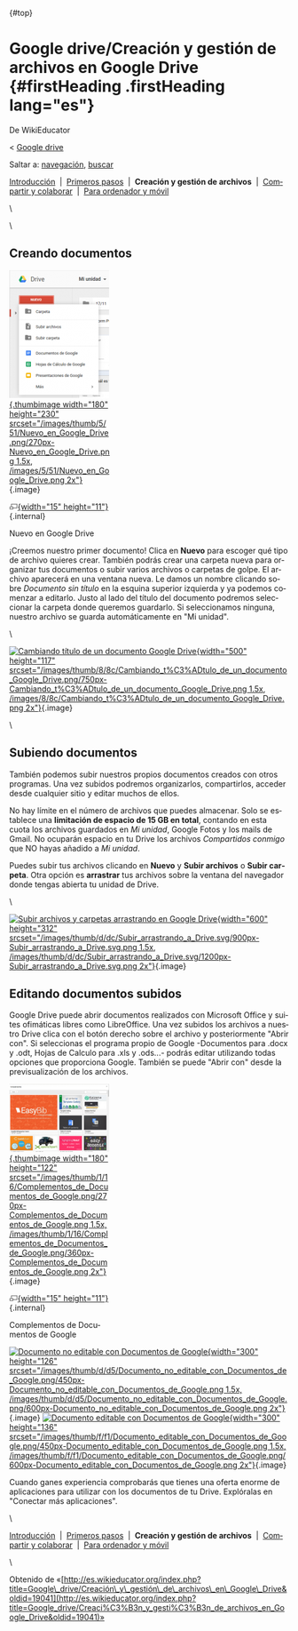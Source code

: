 <div id="content" class="mw-body" role="main">

[](){#top}
<div id="mw-js-message" style="display:none;">

</div>

<span dir="auto">Google drive/Creación y gestión de archivos en Google Drive</span> {#firstHeading .firstHeading lang="es"}
===================================================================================

<div id="bodyContent">

<div id="siteSub">

De WikiEducator

</div>

<div id="contentSub">

<span class="subpages">&lt; [Google
drive](/Google_drive "Google drive")</span>

</div>

<div id="jump-to-nav" class="mw-jump">

Saltar a: [navegación](#mw-navigation), [buscar](#p-search)

</div>

<div id="mw-content-text" class="mw-content-ltr" lang="es" dir="ltr">

<div id="SimpleNav" class="navigation">

<div id="ProjectNavPages">

[Introducción](/Google_drive/Introducci%C3%B3n "Google drive/Introducción")
 |  [Primeros
pasos](/Google_drive/Primeros_pasos "Google drive/Primeros pasos")  | 
**Creación y gestión de archivos**  |  [Compartir y
colaborar](/Google_drive/Compartir_y_colaborar_en_Google_Drive "Google drive/Compartir y colaborar en Google Drive")
 |  [Para ordenador y
móvil](/Google_drive/Google_Drive_para_ordenador_y_m%C3%B3vil "Google drive/Google Drive para ordenador y móvil")

</div>

</div>

\

\

<span id="Creando_documentos" class="mw-headline">Creando documentos</span>
---------------------------------------------------------------------------

<div class="thumb tright">

<div class="thumbinner" style="width:182px;">

[![](images/180px-Nuevo_en_Google_Drive.png){.thumbimage width="180"
height="230"
srcset="/images/thumb/5/51/Nuevo_en_Google_Drive.png/270px-Nuevo_en_Google_Drive.png 1.5x, /images/5/51/Nuevo_en_Google_Drive.png 2x"}](/Archivo:Nuevo_en_Google_Drive.png){.image}
<div class="thumbcaption">

<div class="magnify">

[![](images/magnify-clip.png){width="15"
height="11"}](/Archivo:Nuevo_en_Google_Drive.png "Aumentar"){.internal}

</div>

Nuevo en Google Drive

</div>

</div>

</div>

¡Creemos nuestro primer documento! Clica en **Nuevo** para escoger qué
tipo de archivo quieres crear. También podrás crear una carpeta nueva
para organizar tus documentos o subir varios archivos o carpetas de
golpe.
El archivo aparecerá en una ventana nueva. Le damos un nombre clicando
sobre *Documento sin título* en la esquina superior izquierda y ya
podemos comenzar a editarlo. Justo al lado del título del documento
podremos seleccionar la carpeta donde queremos guardarlo. Si
seleccionamos ninguna, nuestro archivo se guarda automáticamente en "Mi
unidad".

\

<div class="center">

<div class="floatnone">

[![Cambiando título de un documento Google
Drive](images/500px-Cambiando_t%C3%ADtulo_de_un_documento_Google_Drive.png){width="500"
height="117"
srcset="/images/thumb/8/8c/Cambiando_t%C3%ADtulo_de_un_documento_Google_Drive.png/750px-Cambiando_t%C3%ADtulo_de_un_documento_Google_Drive.png 1.5x, /images/8/8c/Cambiando_t%C3%ADtulo_de_un_documento_Google_Drive.png 2x"}](/Archivo:Cambiando_t%C3%ADtulo_de_un_documento_Google_Drive.png "Cambiando título de un documento Google Drive"){.image}

</div>

</div>

\

<span id="Subiendo_documentos" class="mw-headline">Subiendo documentos</span>
-----------------------------------------------------------------------------

También podemos subir nuestros propios documentos creados con otros
programas. Una vez subidos podremos organizarlos, compartirlos, acceder
desde cualquier sitio y editar muchos de ellos.

No hay límite en el número de archivos que puedes almacenar. Solo se
establece una **limitación de espacio de 15 GB en total**, contando en
esta cuota los archivos guardados en *Mi unidad*, Google Fotos y los
mails de Gmail. No ocuparán espacio en tu Drive los archivos
*Compartidos conmigo* que NO hayas añadido a *Mi unidad*.

Puedes subir tus archivos clicando en **Nuevo** y **Subir archivos** o
**Subir carpeta**. Otra opción es **arrastrar** tus archivos sobre la
ventana del navegador donde tengas abierta tu unidad de Drive.

\

<div class="center">

<div class="floatnone">

[![Subir archivos y carpetas arrastrando en Google
Drive](images/600px-Subir_arrastrando_a_Drive.svg.png){width="600"
height="312"
srcset="/images/thumb/d/dc/Subir_arrastrando_a_Drive.svg/900px-Subir_arrastrando_a_Drive.svg.png 1.5x, /images/thumb/d/dc/Subir_arrastrando_a_Drive.svg/1200px-Subir_arrastrando_a_Drive.svg.png 2x"}](/Archivo:Subir_arrastrando_a_Drive.svg "Subir archivos y carpetas arrastrando en Google Drive"){.image}

</div>

</div>

<span id="Editando_documentos_subidos" class="mw-headline">Editando documentos subidos</span>
---------------------------------------------------------------------------------------------

Google Drive puede abrir documentos realizados con Microsoft Office y
suites ofimáticas libres como LibreOffice. Una vez subidos los archivos
a nuestro Drive clica con el botón derecho sobre el archivo y
posteriormente "Abrir con". Si seleccionas el programa propio de Google
-Documentos para .docx y .odt, Hojas de Calculo para .xls y .ods...-
podrás editar utilizando todas opciones que proporciona Google. También
se puede "Abrir con" desde la previsualización de los archivos.
<div class="thumb tright">

<div class="thumbinner" style="width:182px;">

[![](images/180px-Complementos_de_Documentos_de_Google.png){.thumbimage
width="180" height="122"
srcset="/images/thumb/1/16/Complementos_de_Documentos_de_Google.png/270px-Complementos_de_Documentos_de_Google.png 1.5x, /images/thumb/1/16/Complementos_de_Documentos_de_Google.png/360px-Complementos_de_Documentos_de_Google.png 2x"}](/Archivo:Complementos_de_Documentos_de_Google.png){.image}
<div class="thumbcaption">

<div class="magnify">

[![](images/magnify-clip.png){width="15"
height="11"}](/Archivo:Complementos_de_Documentos_de_Google.png "Aumentar"){.internal}

</div>

Complementos de Documentos de Google

</div>

</div>

</div>

[![Documento no editable con Documentos de
Google](images/300px-Documento_no_editable_con_Documentos_de_Google.png){width="300"
height="126"
srcset="/images/thumb/d/d5/Documento_no_editable_con_Documentos_de_Google.png/450px-Documento_no_editable_con_Documentos_de_Google.png 1.5x, /images/thumb/d/d5/Documento_no_editable_con_Documentos_de_Google.png/600px-Documento_no_editable_con_Documentos_de_Google.png 2x"}](/Archivo:Documento_no_editable_con_Documentos_de_Google.png "Documento no editable con Documentos de Google"){.image}
[![Documento editable con Documentos de
Google](images/300px-Documento_editable_con_Documentos_de_Google.png){width="300"
height="136"
srcset="/images/thumb/f/f1/Documento_editable_con_Documentos_de_Google.png/450px-Documento_editable_con_Documentos_de_Google.png 1.5x, /images/thumb/f/f1/Documento_editable_con_Documentos_de_Google.png/600px-Documento_editable_con_Documentos_de_Google.png 2x"}](/Archivo:Documento_editable_con_Documentos_de_Google.png "Documento editable con Documentos de Google"){.image}

Cuando ganes experiencia comprobarás que tienes una oferta enorme de
aplicaciones para utilizar con los documentos de tu Drive. Explóralas en
"Conectar más aplicaciones".

\

<div id="SimpleNav" class="navigation">

<div id="ProjectNavPages">

[Introducción](/Google_drive/Introducci%C3%B3n "Google drive/Introducción")
 |  [Primeros
pasos](/Google_drive/Primeros_pasos "Google drive/Primeros pasos")  | 
**Creación y gestión de archivos**  |  [Compartir y
colaborar](/Google_drive/Compartir_y_colaborar_en_Google_Drive "Google drive/Compartir y colaborar en Google Drive")
 |  [Para ordenador y
móvil](/Google_drive/Google_Drive_para_ordenador_y_m%C3%B3vil "Google drive/Google Drive para ordenador y móvil")

</div>

</div>

\

</div>

<div class="printfooter">

Obtenido de
«[http://es.wikieducator.org/index.php?title=Google\_drive/Creación\_y\_gestión\_de\_archivos\_en\_Google\_Drive&oldid=19041](http://es.wikieducator.org/index.php?title=Google_drive/Creaci%C3%B3n_y_gesti%C3%B3n_de_archivos_en_Google_Drive&oldid=19041)»

</div>

<div id="catlinks" class="catlinks catlinks-allhidden">

</div>

<div class="visualClear">

</div>

</div>

</div>
